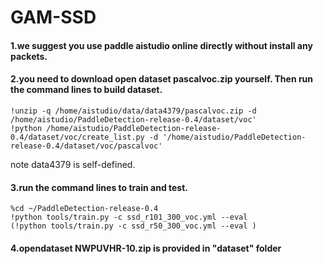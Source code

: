 # GAM-SSD
#### 1.we suggest you use paddle aistudio online directly without install any packets.
#### 2.you need to download open dataset pascalvoc.zip yourself. Then run the command lines to build dataset.

```
!unzip -q /home/aistudio/data/data4379/pascalvoc.zip -d /home/aistudio/PaddleDetection-release-0.4/dataset/voc'
!python /home/aistudio/PaddleDetection-release-0.4/dataset/voc/create_list.py -d '/home/aistudio/PaddleDetection-release-0.4/dataset/voc/pascalvoc'
```

note data4379 is self-defined.

#### 3.run the command lines to train and test.

```
%cd ~/PaddleDetection-release-0.4
!python tools/train.py -c ssd_r101_300_voc.yml --eval 
(!python tools/train.py -c ssd_r50_300_voc.yml --eval )
```

#### 4.opendataset NWPUVHR-10.zip is provided in "dataset" folder
